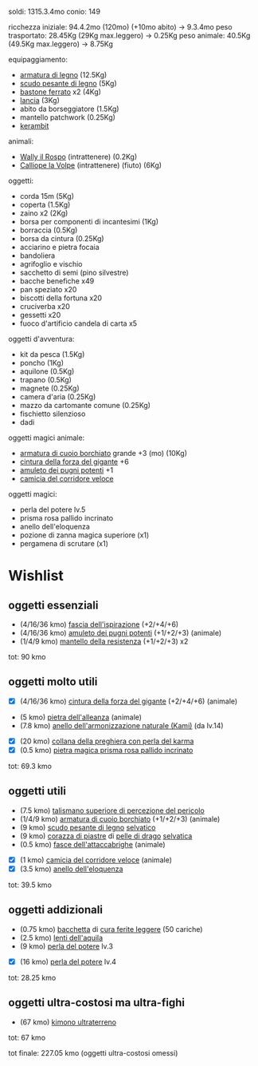 soldi: 1315.3.4mo
conio: 149

ricchezza iniziale: 94.4.2mo (120mo) (+10mo abito) -> 9.3.4mo
peso trasportato: 28.45Kg (29Kg max.leggero) -> 0.25Kg
peso animale: 40.5Kg (49.5Kg max.leggero) -> 8.75Kg

equipaggiamento:
 - [armatura di legno](https://golarion.altervista.org/wiki/Armature/Armatura_di_Legno ) (12.5Kg)
 - [scudo pesante di legno](https://golarion.altervista.org/wiki/Armature/Scudo_Pesante_di_Legno) (5Kg)
 - [bastone ferrato](https://golarion.altervista.org/wiki/Armi/Bastone_Ferrato) x2 (4Kg)
 - [lancia](https://golarion.altervista.org/wiki/Armi/Lancia) (3Kg)
 - abito da borseggiatore (1.5Kg)
 - mantello patchwork (0.25Kg)
 - [kerambit](https://golarion.altervista.org/wiki/Armi/Kerambit)

animali:
 - [Wally il Rospo](https://golarion.altervista.org/wiki/Rospo) (intrattenere) (0.2Kg)
 - [Calliope la Volpe](https://golarion.altervista.org/wiki/Volpe) (intrattenere) (fiuto) (6Kg)

oggetti:
 - corda 15m (5Kg)
 - coperta (1.5Kg)
 - zaino x2 (2Kg)
 - borsa per componenti di incantesimi (1Kg)
 - borraccia (0.5Kg)
 - borsa da cintura (0.25Kg)
 - acciarino e pietra focaia
 - bandoliera
 - agrifoglio e vischio
 - sacchetto di semi (pino silvestre)
 - bacche benefiche x49
 - pan speziato x20
 - biscotti della fortuna x20
 - cruciverba x20
 - gessetti x20
- fuoco d'artificio candela di carta x5

oggetti d'avventura:
 - kit da pesca (1.5Kg)
 - poncho (1Kg)
 - aquilone (0.5Kg)
 - trapano (0.5Kg)
 - magnete (0.25Kg)
 - camera d'aria (0.25Kg)
 - mazzo da cartomante comune (0.25Kg)
 - fischietto silenzioso
 - dadi

oggetti magici animale:
- [armatura di cuoio borchiato](https://golarion.altervista.org/wiki/Armature/Cuoio_Borchiato) grande +3 (mo) (10Kg)
- [cintura della forza del gigante](https://golarion.altervista.org/wiki/Cintura_della_Forza_del_Gigante) +6
- [amuleto dei pugni potenti](https://golarion.altervista.org/wiki/Amuleto_dei_Pugni_Potenti) +1
- [camicia del corridore veloce](https://golarion.altervista.org/wiki/Camicia_del_Corridore_Veloce)

oggetti magici:
- perla del potere lv.5
- prisma rosa pallido incrinato
- anello dell'eloquenza
- pozione di zanna magica superiore (x1)
- pergamena di scrutare (x1)

# Wishlist

## oggetti essenziali
 - (4/16/36 kmo) [fascia dell'ispirazione](https://golarion.altervista.org/wiki/Fascia_dell%27Ispirazione) (+2/+4/+6)
 - (4/16/36 kmo) [amuleto dei pugni potenti](https://golarion.altervista.org/wiki/Amuleto_dei_Pugni_Potenti) (+1/+2/+3) (animale)
 - (1/4/9 kmo)   [mantello della resistenza](https://golarion.altervista.org/wiki/Amuleto_dei_Pugni_Potenti) (+1/+2/+3) x2

tot: 90 kmo

## oggetti molto utili
 - [X] (4/16/36 kmo) [cintura della forza del gigante](https://golarion.altervista.org/wiki/Cintura_della_Forza_del_Gigante) (+2/+4/+6) (animale)
 - (5 kmo) [pietra dell'alleanza](https://golarion.altervista.org/wiki/Pietra_dell%27Alleanza) (animale)
 - (7.8 kmo) [anello dell'armonizzazione naturale (Kami)](https://golarion.altervista.org/wiki/Anello_dell%27Armonizzazione_Naturale_(Kami)) (da lv.14)
 - [X] (20 kmo) [collana della preghiera con perla del karma](https://golarion.altervista.org/wiki/Collana_della_Preghiera)
 - [X] (0.5 kmo) [pietra magica prisma rosa pallido incrinato](https://golarion.altervista.org/wiki/Pietre_Magiche#Pietre_Magiche_Incrinate)

tot: 69.3 kmo

## oggetti utili
 - (7.5 kmo) [talismano superiore di percezione del pericolo](https://golarion.altervista.org/wiki/Talismano_Superiore#Percezione_del_Pericolo)
 - (1/4/9 kmo) [armatura di cuoio borchiato](https://golarion.altervista.org/wiki/Armature/Cuoio_Borchiato) (+1/+2/+3) (animale)
 - (9 kmo) [scudo pesante di legno](https://golarion.altervista.org/wiki/Armature/Scudo_Pesante_di_Legno) [selvatico](https://golarion.altervista.org/wiki/Armature_Magiche#Selvatica)
 - (9 kmo) [corazza di piastre](https://golarion.altervista.org/wiki/Armature/Corazza_di_Piastre) di [pelle di drago](https://golarion.altervista.org/wiki/Materiali_Speciali#Pelle_di_Drago) [selvatica](https://golarion.altervista.org/wiki/Armature_Magiche#Selvatica)
 - (0.5 kmo) [fasce dell'attaccabrighe](https://golarion.altervista.org/wiki/Fasce_dell%27Attaccabrighe) (animale)
 - [X] (1 kmo) [camicia del corridore veloce](https://golarion.altervista.org/wiki/Camicia_del_Corridore_Veloce) (animale)
 - [X] (3.5 kmo) [anello dell'eloquenza](https://golarion.altervista.org/wiki/Anello_dell%27Eloquenza)

tot: 39.5 kmo

## oggetti addizionali
 - (0.75 kmo) [bacchetta](https://golarion.altervista.org/wiki/Bacchette) di [cura ferite leggere](https://golarion.altervista.org/wiki/Incantesimi/Cura_Ferite_Leggere) (50 cariche)
 - (2.5 kmo) [lenti dell'aquila](https://golarion.altervista.org/wiki/Lenti_dell%27Aquila)
 - (9 kmo)   [perla del potere](https://golarion.altervista.org/wiki/Perla_del_Potere) lv.3
 - [X] (16 kmo)  [perla del potere](https://golarion.altervista.org/wiki/Perla_del_Potere) lv.4

tot: 28.25 kmo

## oggetti ultra-costosi ma ultra-fighi
 - (67 kmo) [kimono ultraterreno](https://golarion.altervista.org/wiki/Chimono_Ultraterreno)

tot: 67 kmo

tot finale: 227.05 kmo (oggetti ultra-costosi omessi) 
